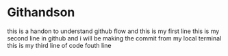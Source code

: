 # Githandson
this is a handon to understand github flow and this is my first line
this is my second line in github and i will be making the commit from my local terminal 
this is my third line of code 
fouth line 